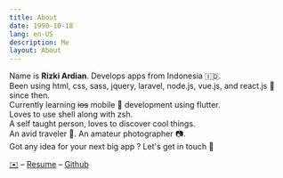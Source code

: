 ```yaml
---
title: About
date: 1990-10-18
lang: en-US
description: Me
layout: About
---
```


Name is **Rizki Ardian**. Develops apps from Indonesia 🇮🇩.  
Been using html, css, sass, jquery, laravel, node.js, vue.js, and react.js 🖖 since then.  
Currently learning ~~ios~~ mobile 📱 development using flutter.  
Loves to use shell along with zsh.  
A self taught person, loves to discover cool things.  
An avid traveler 🎒. An amateur photographer 📷.  
Got any idea for your next big app ? Let's get in touch 🙋

<a href="mailto:hi@unrizki.id">✉️</a> – [Resume](/resume.pdf) – [Github](https://github.com/naidraikzir)
